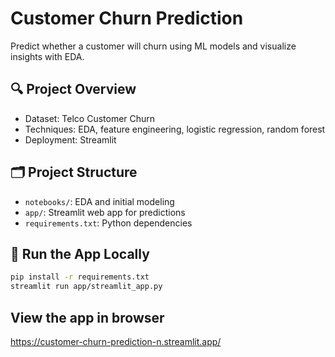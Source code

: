 # Customer Churn Prediction

Predict whether a customer will churn using ML models and visualize insights with EDA.

## 🔍 Project Overview

- Dataset: Telco Customer Churn
- Techniques: EDA, feature engineering, logistic regression, random forest
- Deployment: Streamlit

## 🗂️ Project Structure

- `notebooks/`: EDA and initial modeling
- `app/`: Streamlit web app for predictions
- `requirements.txt`: Python dependencies

## 🚀 Run the App Locally

```bash
pip install -r requirements.txt
streamlit run app/streamlit_app.py
```


## View the app in browser

https://customer-churn-prediction-n.streamlit.app/
